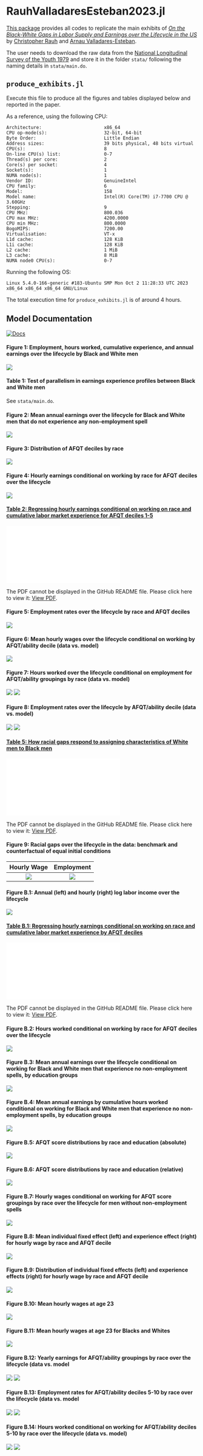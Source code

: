 # RauhValladaresEsteban2023.jl
[This package](https://github.com/drarnau/RauhValladaresEsteban2023) provides all codes to replicate the main exhibits of [_On the Black-White Gaps in Labor Supply and Earnings over the Lifecycle in the US_](https://arnau.eu/RaceGap.pdf) by [Christopher Rauh](https://sites.google.com/site/econrauh/) and [Arnau Valladares-Esteban](https://arnau.eu/).

The user needs to download the raw data from the [National Longitudinal Survey of the Youth 1979](https://www.nlsinfo.org/content/cohorts/nlsy79) and store it in the folder `stata/` following the naming details in `stata/main.do`.

## `produce_exhibits.jl`
Execute this file to produce all the figures and tables displayed below and reported in the paper.

As a reference, using the following CPU:
```shell
Architecture:                       x86_64
CPU op-mode(s):                     32-bit, 64-bit
Byte Order:                         Little Endian
Address sizes:                      39 bits physical, 48 bits virtual
CPU(s):                             8
On-line CPU(s) list:                0-7
Thread(s) per core:                 2
Core(s) per socket:                 4
Socket(s):                          1
NUMA node(s):                       1
Vendor ID:                          GenuineIntel
CPU family:                         6
Model:                              158
Model name:                         Intel(R) Core(TM) i7-7700 CPU @ 3.60GHz
Stepping:                           9
CPU MHz:                            800.036
CPU max MHz:                        4200.0000
CPU min MHz:                        800.0000
BogoMIPS:                           7200.00
Virtualisation:                     VT-x
L1d cache:                          128 KiB
L1i cache:                          128 KiB
L2 cache:                           1 MiB
L3 cache:                           8 MiB
NUMA node0 CPU(s):                  0-7
```
Running the following OS:
```shell
Linux 5.4.0-166-generic #183-Ubuntu SMP Mon Oct 2 11:28:33 UTC 2023 x86_64 x86_64 x86_64 GNU/Linux
```

The total execution time for `produce_exhibits.jl` is of around 4 hours.

## Model Documentation
[![Docs][docs-img]][docs-url]

[docs-img]: https://img.shields.io/badge/docs-stable-blue.svg
[docs-url]: https://drarnau.github.io/RauhValladaresEsteban2023.jl/

#### Figure 1: Employment, hours worked, cumulative experience, and annual earnings over the lifecycle by Black and White men
![](figures/d_employed_hours_exp_earnings.png)

#### Table 1: Test of parallelism in earnings experience profiles between Black and White men
See `stata/main.do`.

#### Figure 2: Mean annual earnings over the lifecycle for Black and White men that do not experience any non-employment spell
![](figures/d_earnings_byage_byhours.png)

#### Figure 3: Distribution of AFQT deciles by race
![](figures/d_afqt_distribution.png)

#### Figure 4: Hourly earnings conditional on working by race for AFQT deciles over the lifecycle
![](figures/d_hearnings_byagroups.png)

#### [Table 2: Regressing hourly earnings conditional on working on race and cumulative labor market experience for AFQT deciles 1-5](tables/hearnings_1.pdf)
<object data="tables/hearnings_1.pdf" type="application/pdf" width="100%">
    <embed src="tables/hearnings_1.pdf">
        <p>The PDF cannot be displayed in the GitHub README file. Please click here to view it: <a href="tables/hearnings_1.pdf">View PDF</a>.</p>
    </embed>
</object>

#### Figure 5: Employment rates over the lifecycle by race and AFQT deciles
![](figures/d_employed_byagroups.png)

#### Figure 6: Mean hourly wages over the lifecycle conditional on working by AFQT/ability decile (data vs. model)
![](figures/mvsd_wage_dataLS.png)

#### Figure 7: Hours worked over the lifecycle conditional on employment for AFQT/ability groupings by race (data vs. model)
![](figures/mvsd_hours_Black_1.png)
![](figures/mvsd_hours_White_1.png)

#### Figure 8: Employment rates over the lifecycle by AFQT/ability decile (data vs. model)
![](figures/mvsd_employed_Black_1.png)
![](figures/mvsd_employed_White_1.png)

#### [Table 5: How racial gaps respond to assigning characteristics of White men to Black men](tables/counterfactuals.pdf)
<object data="tables/counterfactuals.pdf" type="application/pdf" width="100%">
    <embed src="tables/counterfactuals.pdf">
        <p>The PDF cannot be displayed in the GitHub README file. Please click here to view it: <a href="tables/counterfactuals.pdf">View PDF</a>.</p>
    </embed>
</object>

#### Figure 9: Racial gaps over the lifecycle in the data: benchmark and counterfactual of equal initial conditions
| Hourly Wage                   | Employment                        |
|:-----------------------------:|:---------------------------------:|
| ![](figures/mvsdcf_wage.png)  | ![](figures/mvsdcf_employed.png)  |

#### Figure B.1: Annual (left) and hourly (right) log labor income over the lifecycle
![](figures/d_logearnings.png)

#### [Table B.1: Regressing hourly earnings conditional on working on race and cumulative labor market experience by AFQT deciles](tables/hearnings_2.pdf)
<object data="tables/hearnings_2.pdf" type="application/pdf" width="100%">
    <embed src="tables/hearnings_2.pdf">
        <p>The PDF cannot be displayed in the GitHub README file. Please click here to view it: <a href="tables/hearnings_2.pdf">View PDF</a>.</p>
    </embed>
</object>

#### Figure B.2: Hours worked conditional on working by race for AFQT deciles over the lifecycle
![](figures/d_hours_byagroups.png)

#### Figure B.3: Mean annual earnings over the lifecycle conditional on working for Black and White men that experience no non-employment spells, by education groups
![](figures/d_earnings_byedu.png)

#### Figure B.4: Mean annual earnings by cumulative hours worked conditional on working for Black and White men that experience no non-employment spells, by education groups
![](figures/d_earnings_byedu_byhours.png)

#### Figure B.5: AFQT score distributions by race and education (absolute)
![](figures/d_afqt_distribution_byedu_abs.png)

#### Figure B.6: AFQT score distributions by race and education (relative)
![](figures/d_afqt_distribution_byedu_rel.png)

#### Figure B.7: Hourly wages conditional on working for AFQT score groupings by race over the lifecycle for men without non-employment spells
![](figures/d_hearnings_byagroups_alwaysE.png)

#### Figure B.8: Mean individual fixed effect (left) and experience effect (right) for hourly wage by race and AFQT decile
![](figures/d_hearnings_FE.png)

#### Figure B.9: Distribution of individual fixed effects (left) and experience effects (right) for hourly wage by race and AFQT decile
![](figures/d_hearnings_FE_distribution.png)

#### Figure B.10: Mean hourly wages at age 23
![](figures/d_hearnings0_bydeciles.png)

#### Figure B.11: Mean hourly wages at age 23 for Blacks and Whites
![](figures/d_hearnings0_bydeciles_byrace.png)

#### Figure B.12: Yearly earnings for AFQT/ability groupings by race over the lifecycle (data vs. model
![](figures/mvsd_wage_Black_1.png)
![](figures/mvsd_wage_White_1.png)

#### Figure B.13: Employment rates for AFQT/ability deciles 5-10 by race over the lifecycle (data vs. model
![](figures/mvsd_employed_Black_2.png)
![](figures/mvsd_employed_White_2.png)

#### Figure B.14: Hours worked conditional on working for AFQT/ability deciles 5-10 by race over the lifecycle (data vs. model)
![](figures/mvsd_hours_Black_2.png)
![](figures/mvsd_hours_White_2.png)
